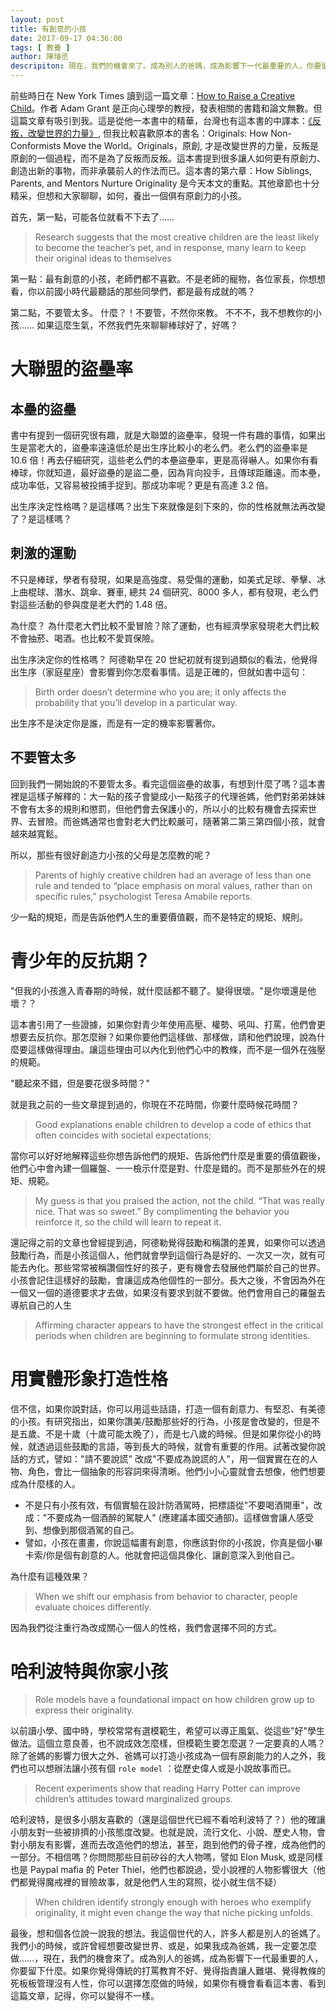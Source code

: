 ```yaml
---
layout: post
title: 有創意的小孩 
date: 2017-09-17 04:36:00
tags: [ 教養 ]
author: 陳璿丞
descripiton: 現在，我們的機會來了。成為別人的爸媽，成為影響下一代最重要的人，你要留下什麼。如果你覺得傳統的打罵教育不好、覺得指責讓人難堪、覺得教條的死板板管理沒有人性，你可以選擇怎麼做的時候。作者 Adam Grant 是正向心理學的教授，台灣也有這本書的中譯本：反叛，改變世界的力量. 原創, 才是改變世界的力量，反叛是原創的一個過程，而不是為了反叛而反叛。
---
```

前些時日在 New York Times 讀到這一篇文章：[How to Raise a Creative Child](https://www.nytimes.com/2016/01/31/opinion/sunday/how-to-raise-a-creative-child-step-one-back-off.html)。作者 Adam Grant 是正向心理學的教授，發表相關的書籍和論文無數。但這篇文章有吸引到我。這是從他一本書中的精華，台灣也有這本書的中譯本：[《反叛，改變世界的力量》](http://www.books.com.tw/exep/assp.php/poligen/products/0010726186?utm_source=poligen&utm_medium=ap-books&utm_content=recommend&utm_campaign=ap-201807), 但我比較喜歡原本的書名：Originals: How Non-Conformists Move the World。Originals，原創, 才是改變世界的力量，反叛是原創的一個過程，而不是為了反叛而反叛。這本書提到很多讓人如何更有原創力、創造出新的事物，而非承襲前人的作法而已。這本書的第六章：How Siblings, Parents, and Mentors Nurture Originality 是今天本文的重點。其他章節也十分精采，但想和大家聊聊，如何，養出一個俱有原創力的小孩。

首先，第一點，可能各位就看不下去了……

> Research suggests that the most creative children are the least likely to become the teacher’s pet, and in response, many learn to keep their original ideas to themselves

第一點：最有創意的小孩，老師們都不喜歡。不是老師的寵物，各位家長，你想想看，你以前國小時代最聽話的那些同學們，都是最有成就的嗎？

第二點，不要管太多。 什麼？！不要管，不然你來教。 不不不，我不想教你的小孩…… 如果這麼生氣，不然我們先來聊聊棒球好了，好嗎？

<!--more-->

大聯盟的盜壘率
==============

本壘的盜壘
----------

書中有提到一個研究很有趣，就是大聯盟的盜壘率，發現一件有趣的事情，如果出生是當老大的，盜壘率遠遠低於是出生序比較小的老么們。老么們的盜壘率是 10.6 倍！再去仔細研究，這些老么們的本壘盜壘率，更是高得嚇人。如果你有看棒球，你就知道，最好盜壘的是盜二壘，因為背向投手，且傳球距離遠。而本壘，成功率低，又容易被投捕手捉到。那成功率呢？更是有高達 3.2 倍。

出生序決定性格嗎？是這樣嗎？出生下來就像是刻下來的，你的性格就無法再改變了？是這樣嗎？

刺激的運動
----------

不只是棒球，學者有發現，如果是高強度、易受傷的運動，如美式足球、拳擊、冰上曲棍球、潛水、跳傘、賽車, 總共 24 個研究、8000 多人，都有發現，老么們對這些活動的參與度是老大們的 1.48 倍。

為什麼？ 為什麼老大們比較不愛冒險？除了運動，也有經濟學家發現老大們比較不會抽菸、喝酒。也比較不愛買保險。

出生序決定你的性格嗎？ 阿德勒早在 20 世紀初就有提到過類似的看法，他覺得出生序（家庭星座）會影響到你怎麼看事情。這是正確的，但就如書中這句：

> Birth order doesn’t determine who you are; it only affects the probability that you’ll develop in a particular way.

出生序不是決定你是誰，而是有一定的機率影響著你。

不要管太多
----------

回到我們一開始說的不要管太多。看完這個盜壘的故事，有想到什麼了嗎？這本書裡是這樣子解釋的：大一點的孩子會變成小一點孩子的代理爸媽，他們對弟弟妹妹不會有太多的規則和懲罰，但他們會去保護小的，所以小的比較有機會去探索世界、去冒險。而爸媽通常也會對老大們比較嚴可，隨著第二第三第四個小孩，就會越來越寬鬆。

所以，那些有很好創造力小孩的父母是怎麼教的呢？

> Parents of highly creative children had an average of less than one rule and tended to “place emphasis on moral values, rather than on specific rules,” psychologist Teresa Amabile reports.

少一點的規矩，而是告訴他們人生的重要價值觀，而不是特定的規矩、規則。

青少年的反抗期？
================

"但我的小孩進入青春期的時候，就什麼話都不聽了。變得很壞。"是你壞還是他壞？？

這本書引用了一些證據，如果你對青少年使用高壓、權勢、吼叫、打罵，他們會更想要去反抗你。那怎麼辦？如果你要他們這樣做、那樣做，請和他們說理，說為什麼要這樣做得理由。讓這些理由可以內化到他們心中的教條，而不是一個外在強壓的規範。

"聽起來不錯，但是要花很多時間？"

就是我之前的一些文章提到過的，你現在不花時間，你要什麼時候花時間？

> Good explanations enable children to develop a code of ethics that often coincides with societal expectations;

當你可以好好地解釋這些你想告訴他們的規矩、告訴他們什麼是重要的價值觀後，他們心中會內建一個羅盤、一一檢示什麼是對、什麼是錯的。而不是那些外在的規矩、規範。

> My guess is that you praised the action, not the child. “That was really nice. That was so sweet.” By complimenting the behavior you reinforce it, so the child will learn to repeat it.

還記得之前的文章也曾經提到過，阿德勒覺得鼓勵和稱讚的差異，如果你可以透過鼓勵行為，而是小孩這個人，他們就會學到這個行為是好的、一次又一次，就有可能去內化。那些常常被稱讚個性好的孩子，更有機會去發展他們屬於自己的世界。小孩會記住這樣好的鼓勵，會讓這成為他個性的一部分。長大之後，不會因為外在一個又一個的道德要求才去做，如果沒有要求到就不要做。他們會用自己的羅盤去導航自己的人生

> Affirming character appears to have the strongest effect in the critical periods when children are beginning to formulate strong identities.

用實體形象打造性格
==================

信不信，如果你說對話，你可以用這些話語，打造一個有創意力、有堅忍、有美德的小孩。有研究指出，如果你讚美/鼓勵那些好的行為，小孩是會改變的，但是不是五歲、不是十歲（十歲可能太晚了），而是七八歲的時候。但是如果你從小的時候，就透過這些鼓勵的言語，等到長大的時候，就會有重要的作用。試著改變你說話的方式，譬如："請不要說謊" 改成"不要成為說謊的人"，用一個實實在在的人物、角色，會比一個抽象的形容詞來得清晰。他們小小心靈就會去想像，他們想要成為什麼樣的人。

-   不是只有小孩有效，有個實驗在設計防酒駕時，把標語從"不要喝酒開車"，改成："不要成為一個酒醉的駕駛人" (應建議本國交通部)。這樣做會讓人感受到、想像到那個酒駕的自己。
-   譬如，小孩在畫畫，你說這幅畫有創意，你應該對你的小孩說，你真是個小畢卡索/你是個有創意的人。他就會把這個具像化、讓創意深入到他自己。

為什麼有這種效果？

> When we shift our emphasis from behavior to character, people evaluate choices differently.

因為我們從注重行為改成關心一個人的性格，我們會選擇不同的方式。

哈利波特與你家小孩
==================

> Role models have a foundational impact on how children grow up to express their originality.

以前讀小學、國中時，學校常常有選模範生，希望可以導正風氣、從這些"好"學生做法。這個立意良善，也不說成效怎麼樣，但模範生要怎麼選？一定要真的人嗎？除了爸媽的影響力很大之外、爸媽可以打造小孩成為一個有原創能力的人之外，我們也可以想辦法讓小孩有個 `role model` ：從歷史偉人或是小說故事而已。

> Recent experiments show that reading Harry Potter can improve children’s attitudes toward marginalized groups.

哈利波特，是很多小朋友喜歡的（還是這個世代已經不看哈利波特了？）他的確讓小朋友對一些被排擠的小孩態度改變。也就是說，流行文化、小說、歷史人物，會對小朋友有影響，進而去改造他們的想法，甚至，跑到他們的骨子裡，成為他們的一部分。不相信嗎？你問問那些目前矽谷的大人物嗎，譬如 Elon Musk, 或是同樣也是 Paypal mafia 的 Peter Thiel，他們也都說過，受小說裡的人物影響很大（他們都覺得魔戒裡的冒險故事，就是他們人生的寫照，從小就生信不疑）

> When children identify strongly enough with heroes who exemplify originality, it might even change the way that niche picking unfolds.

最後，想和個各位說一說我的想法。我這個世代的人，許多人都是別人的爸媽了。我們小的時候，或許曾經想要改變世界、或是，如果我成為爸媽，我一定要怎麼做……，現在，我們的機會來了。成為別人的爸媽，成為影響下一代最重要的人，你要留下什麼。如果你覺得傳統的打罵教育不好、覺得指責讓人難堪、覺得教條的死板板管理沒有人性，你可以選擇怎麼做的時候，如果你有機會看看這本書、看到這篇文章，記得，你可以變得不一樣。
